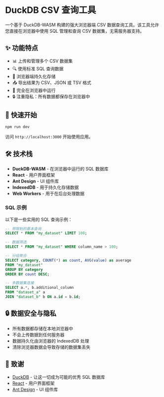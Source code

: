 # DuckDB CSV 查询工具

一个基于 DuckDB-WASM 构建的强大浏览器端 CSV 数据查询工具。该工具允许您直接在浏览器中使用 SQL 管理和查询 CSV 数据集，无需服务器支持。

## ✨ 功能特点

- 📊 上传和管理多个 CSV 数据集
- 🔍 使用标准 SQL 查询数据
- 💾 浏览器端持久化存储
- 📤 导出结果为 CSV、JSON 或 TSV 格式
- 🚀 完全在浏览器中运行
- 🔒 注重隐私：所有数据都保存在浏览器中

## 🚀 快速开始

```bash
npm run dev
```

访问 `http://localhost:3000` 开始使用应用。

## 🛠️ 技术栈

- **DuckDB-WASM** - 在浏览器中运行的 SQL 数据库
- **React** - 用户界面框架
- **Ant Design** - UI 组件库
- **IndexedDB** - 用于持久化存储数据
- **Web Workers** - 用于在后台处理数据

### SQL 示例

以下是一些实用的 SQL 查询示例：

```sql
-- 带限制的基本查询
SELECT * FROM "my_dataset" LIMIT 100;

-- 数据筛选
SELECT * FROM "my_dataset" WHERE column_name > 100;

-- 分组聚合
SELECT category, COUNT(*) as count, AVG(value) as average
FROM "my_dataset"
GROUP BY category
ORDER BY count DESC;

-- 多数据集连接
SELECT a.*, b.additional_column
FROM "dataset_a" a
JOIN "dataset_b" b ON a.id = b.id;
```

## 🔒 数据安全与隐私

- 所有数据都存储在本地浏览器中
- 不会上传数据到任何服务器
- 数据持久化由浏览器的 IndexedDB 处理
- 清除浏览器数据会导致存储的数据集丢失

## 🙏 致谢

- [DuckDB](https://duckdb.org/) - 让这一切成为可能的优秀 SQL 数据库
- [React](https://reactjs.org/) - 用户界面框架
- [Ant Design](https://ant.design/) - UI 组件库
